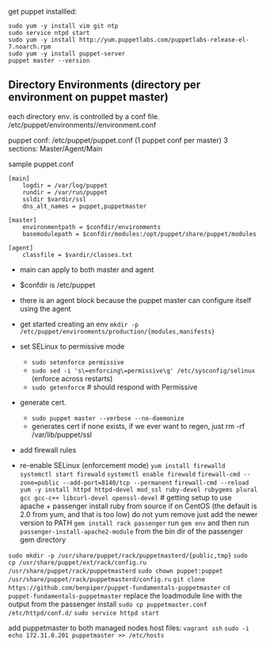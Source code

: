 get puppet installled:

```
sudo yum -y install vim git ntp
sudo service ntpd start
sudo yum -y install http://yum.puppetlabs.com/puppetlabs-release-el-7.noarch.rpm
sudo yum -y install puppet-server
puppet master --version
```

 ## Directory Environments (directory per environment on puppet master)

each directory env. is controlled by a conf file.
/etc/puppet/environments/<env-name ie: production>/environment.conf

puppet conf:  /etc/puppet/puppet.conf (1 puppet conf per master)
3 sections: Master/Agent/Main

sample puppet.conf
```
[main]
    logdir = /var/log/puppet
    rundir = /var/run/puppet
    ssldir $vardir/ssl
    dns_alt_names = puppet,puppetmaster

[master]
    environmentpath = $confdir/environments
    basemodulepath = $confdir/modules:/opt/puppet/share/puppet/modules

[agent]
    classfile = $vardir/classes.txt
```

- main can apply to both master and agent
- $confdir is /etc/puppet
- there is an agent block because the puppet master can configure itself using the agent

- get started creating an env `mkdir -p /etc/puppet/environments/production/{modules,manifests}`

- set SELinux to permissive mode
  * `sudo setenforce permissive`
  * `sudo sed -i 's\=enforcing\=permissive\g' /etc/sysconfig/selinux` (enforce across restarts)
  * `sudo getenforce` # should respond with Permissive
- generate cert.
  * `sudo puppet master --verbose --no-daemonize`
  * generates cert if none exists, if we ever want to regen, just rm -rf /var/lib/puppet/ssl

- add firewall rules
- re-enable SELinux (enforcement mode)
`yum install firewalld`
`systemctl start firewald`
`systemctl enable firewald`
`firewall-cmd --zone=public --add-port=8140/tcp --permanent`
`firewall-cmd --reload`
`yum -y install httpd httpd-devel mod_ssl ruby-devel rubygems plural gcc gcc-c++ libcurl-devel openssl-devel` # getting setup to use apache + passenger
 install ruby from source if on CentOS (the default is 2.0 from yum, and that is too low) do not yum remove just add the newer version to PATH
`gem install rack passenger`
run `gem env` and then run `passenger-install-apache2-module` from the bin dir of the passenger gem directory

`sudo mkdir -p /usr/share/puppet/rack/puppetmasterd/{public,tmp}`
`sudo cp /usr/share/puppet/ext/rack/config.ru /usr/share/puppet/rack/puppetmasterd`
`sudo chown puppet:puppet /usr/share/puppet/rack/puppetmasterd/config.ru`
`git clone https://github.com/benpiper/puppet-fundamentals-puppetmaster`
`cd puppet-fundamentals-puppetmaster`
replace the loadmodule line with the output from the passenger install
`sudo cp puppetmaster.conf /etc/httpd/conf.d/`
`sudo service httpd start`

add puppetmaster to both managed nodes host files:
`vagrant ssh`
`sudo -i`
`echo 172.31.0.201 puppetmaster >> /etc/hosts`
